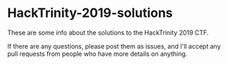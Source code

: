 # HackTrinity-2019-solutions
These are some info about the solutions to the HackTrinity 2019 CTF. 

If there are any questions, please post them as issues, and I'll accept any pull requests from people who have more details on anything.
